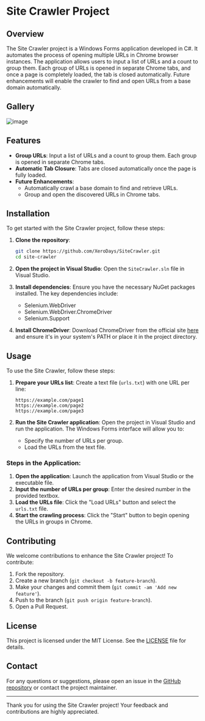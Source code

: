 # Site Crawler Project

## Overview

The Site Crawler project is a Windows Forms application developed in C#. It automates the process of opening multiple URLs in Chrome browser instances. The application allows users to input a list of URLs and a count to group them. Each group of URLs is opened in separate Chrome tabs, and once a page is completely loaded, the tab is closed automatically. Future enhancements will enable the crawler to find and open URLs from a base domain automatically.


## Gallery

![image](https://github.com/user-attachments/assets/afedc9a1-44aa-4008-9c27-05fbb68a627f)


## Features

- **Group URLs**: Input a list of URLs and a count to group them. Each group is opened in separate Chrome tabs.
- **Automatic Tab Closure**: Tabs are closed automatically once the page is fully loaded.
- **Future Enhancements**:
  - Automatically crawl a base domain to find and retrieve URLs.
  - Group and open the discovered URLs in Chrome tabs.

## Installation

To get started with the Site Crawler project, follow these steps:

1. **Clone the repository**:
    ```bash
    git clone https://github.com/XeroDays/SiteCrawler.git
    cd site-crawler
    ```

2. **Open the project in Visual Studio**:
    Open the `SiteCrawler.sln` file in Visual Studio.

3. **Install dependencies**:
    Ensure you have the necessary NuGet packages installed. The key dependencies include:
    - Selenium.WebDriver
    - Selenium.WebDriver.ChromeDriver
    - Selenium.Support

4. **Install ChromeDriver**:
    Download ChromeDriver from the official site [here](https://sites.google.com/chromium.org/driver/) and ensure it's in your system's PATH or place it in the project directory.

## Usage

To use the Site Crawler, follow these steps:

1. **Prepare your URLs list**:
    Create a text file (`urls.txt`) with one URL per line:
    ```plaintext
    https://example.com/page1
    https://example.com/page2
    https://example.com/page3
    ```

2. **Run the Site Crawler application**:
    Open the project in Visual Studio and run the application. The Windows Forms interface will allow you to:
    - Specify the number of URLs per group.
    - Load the URLs from the text file.

### Steps in the Application:

1. **Open the application**: Launch the application from Visual Studio or the executable file.
2. **Input the number of URLs per group**: Enter the desired number in the provided textbox.
3. **Load the URLs file**: Click the "Load URLs" button and select the `urls.txt` file.
4. **Start the crawling process**: Click the "Start" button to begin opening the URLs in groups in Chrome.

## Contributing

We welcome contributions to enhance the Site Crawler project! To contribute:

1. Fork the repository.
2. Create a new branch (`git checkout -b feature-branch`).
3. Make your changes and commit them (`git commit -am 'Add new feature'`).
4. Push to the branch (`git push origin feature-branch`).
5. Open a Pull Request.

## License

This project is licensed under the MIT License. See the [LICENSE](LICENSE) file for details.

## Contact

For any questions or suggestions, please open an issue in the [GitHub repository](https://github.com/XeroDays/SiteCrawler/issues) or contact the project maintainer.

---

Thank you for using the Site Crawler project! Your feedback and contributions are highly appreciated.
